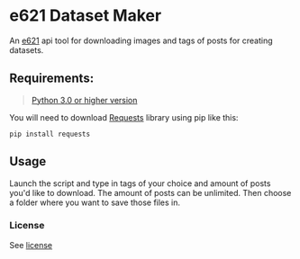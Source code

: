 # e621 Dataset Maker
An [e621](https://e621.net) api tool for downloading images and tags of posts for creating datasets.


## Requirements:
> [Python 3.0 or higher version](https://www.python.org/downloads/)

You will need to download [Requests](https://pypi.org/project/requests/) library using pip like this:
```
pip install requests
```



## Usage
Launch the script and type in tags of your choice and amount of posts you'd like to download.
The amount of posts can be unlimited.
Then choose a folder where you want to save those files in.

### License
See [license](https://github.com/JustSypth/e621-dataset/blob/main/LICENSE)
